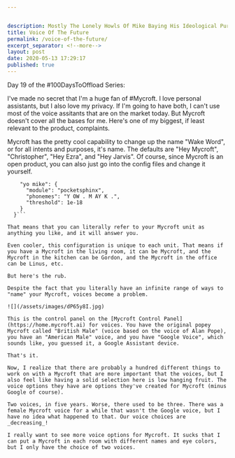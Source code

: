 ```yaml
---


description: Mostly The Lonely Howls Of Mike Baying His Ideological Purity At The Moon
title: Voice Of The Future
permalink: /voice-of-the-future/
excerpt_separator: <!--more-->
layout: post
date: 2020-05-13 17:29:17
published: true
---
```



Day 19 of the #100DaysToOffload Series:

I've made no secret that I'm a huge fan of #Mycroft. I love personal assistants, but I also love my privacy. If I'm going to have both, I can't use most of the voice assitants that are on the market today. But Mycroft doesn't cover all the bases for me. Here's one of my biggest, if least relevant to the product, complaints.

<!--more-->

Mycroft has the pretty cool capability to change up the name "Wake Word", or for all intents and purposes, it's name. The defaults are "Hey Mycroft", "Christopher", "Hey Ezra", and "Hey Jarvis". Of course, since Mycroft is an open product, you can also just go into the config files and change it yourself.

```"hotwords": {
    "yo mike": {
      "module": "pocketsphinx",
      "phonemes": "Y OW . M AY K .",
      "threshold": 1e-18
    }
  }```

That means that you can literally refer to your Mycroft unit as anything you like, and it will answer you.

Even cooler, this configuration is unique to each unit. That means if you have a Mycroft in the living room, it can be Mycroft, and the Mycroft in the kitchen can be Gordon, and the Mycroft in the office can be Linus, etc.

But here's the rub. 

Despite the fact that you literally have an infinite range of ways to "name" your Mycroft, voices become a problem.

![](/assets/images/dP65y8I.jpg)

This is the control panel on the [Mycroft Control Panel](https://home.mycroft.ai) for voices. You have the original popey Mycroft called "British Male" (voice based on the voice of Alan Pope), you have an "American Male" voice, and you have "Google Voice", which sounds like, you guessed it, a Google Assistant device. 

That's it.

Now, I realize that there are probably a hundred different things to work on with a Mycroft that are more important that the voices, but I also feel like having a solid selection here is low hanging fruit. The voice options they have are options they've created for Mycroft (minus Google of course). 

Two voices, in five years. Worse, there used to be three. There was a female Mycroft voice for a while that wasn't the Google voice, but I have no idea what happened to that. Our voice choices are _decreasing_! 

I really want to see more voice options for Mycroft. It sucks that I can put a Mycroft in each room with different names and eye colors, but I only have the choice of two voices.
